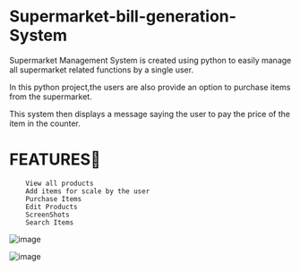# Supermarket-bill-generation-System

Supermarket Management System is created using python to easily manage all supermarket related functions by a single user.

In this python project,the users are also provide an option to purchase items from the supermarket.

This system then displays a message saying the user to pay the price of the item in the counter.

# FEATURES💖
        View all products
        Add items for scale by the user
        Purchase Items
        Edit Products
        ScreenShots
        Search Items
        
  ![image](https://user-images.githubusercontent.com/127126687/230765928-10c41989-8a30-4830-9ebd-1ac5f9f1a04c.png)

  ![image](https://user-images.githubusercontent.com/127126687/230765911-26e6adee-0c1a-423e-b7c4-9514247f271d.png)















